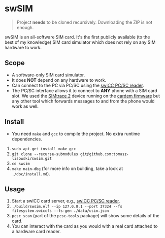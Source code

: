 # swSIM

> Project **needs** to be cloned recursively. Downloading the ZIP is not enough.

swSIM is an all-software SIM card. It's the first publicly available (to the best of my knowledge) SIM card simulator which does not rely on any SIM hardware to work.

## Scope
- A software-only SIM card simulator.
- It does **NOT** depend on any hardware to work.
- Can connect to the PC via PC/SC using the [swICC PC/SC reader](https://github.com/tomasz-lisowski/swicc-pcsc).
- The PC/SC interface allows it to connect to **ANY** phone with a SIM card slot. We used the [SIMtrace 2](https://osmocom.org/projects/simtrace2/wiki) device running on the [cardem firmware](https://osmocom.org/projects/simtrace2/wiki#card-emulation) but any other tool which forwards messages to and from the phone would work as well.

## Install
- You need `make` and `gcc` to compile the project. No extra runtime dependencies.
1. `sudo apt-get install make gcc`
2. `git clone --recurse-submodules git@github.com:tomasz-lisowski/swsim.git`
3. `cd swsim`
4. `make main-dbg` (for more info on building, take a look at `./doc/install.md`).

## Usage
1. Start a swICC card server, e.g., [swICC PC/SC reader](https://github.com/tomasz-lisowski/swicc-pcsc).
2. `./build/swsim.elf --ip 127.0.0.1 --port 37324 --fs filesystem.swiccfs --fs-gen ./data/usim.json`
3. `pcsc_scan` (part of the `pcsc-tools` package) will show some details of the card.
4. You can interact with the card as you would with a real card attached to a hardware card reader.
